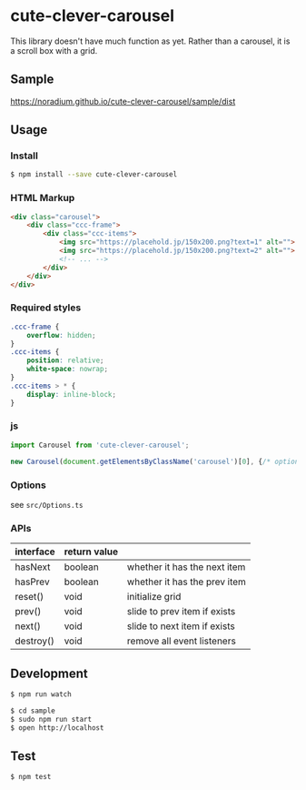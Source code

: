 # cute-clever-carousel
This library doesn't have much function as yet.
Rather than a carousel, it is a scroll box with a grid.

## Sample
https://noradium.github.io/cute-clever-carousel/sample/dist

## Usage
### Install
```bash
$ npm install --save cute-clever-carousel
```

### HTML Markup
```html
<div class="carousel">
	<div class="ccc-frame">
		<div class="ccc-items">
			<img src="https://placehold.jp/150x200.png?text=1" alt="">
			<img src="https://placehold.jp/150x200.png?text=2" alt="">
			<!-- ... -->
		</div>
	</div>
</div>
```

### Required styles
```css
.ccc-frame {
	overflow: hidden;
}
.ccc-items {
	position: relative;
	white-space: nowrap;
}
.ccc-items > * {
	display: inline-block;
}
```

### js
```js
import Carousel from 'cute-clever-carousel';

new Carousel(document.getElementsByClassName('carousel')[0], {/* options */});
```

### Options
see `src/Options.ts`

### APIs
|interface|return value||
|----|----|:---|
|hasNext|boolean|whether it has the next item|
|hasPrev|boolean|whether it has the prev item|
|reset()|void|initialize grid|
|prev()|void|slide to prev item if exists|
|next()|void|slide to next item if exists|
|destroy()|void|remove all event listeners|

## Development
```bash
$ npm run watch

$ cd sample
$ sudo npm run start
$ open http://localhost
```

## Test
```bash
$ npm test
```
